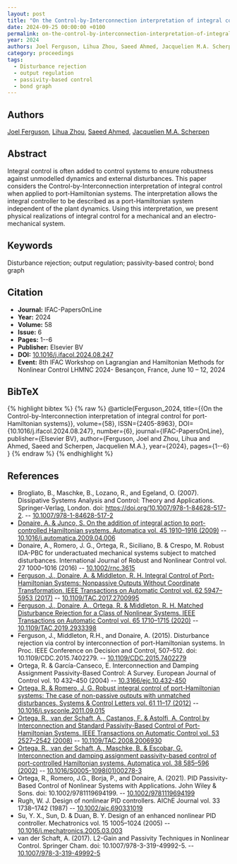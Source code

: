 ```yaml
---
layout: post
title: "On the Control-by-Interconnection interpretation of integral control for port-Hamiltonian systems"
date: 2024-09-25 00:00:00 +0100
permalink: on-the-control-by-interconnection-interpretation-of-integral-control-for-port-hamiltonian-systems
year: 2024
authors: Joel Ferguson, Lihua Zhou, Saeed Ahmed, Jacquelien M.A. Scherpen
category: proceedings
tags:
  - Disturbance rejection
  - output regulation
  - passivity-based control
  - bond graph
---
```

 
## Authors
[Joel Ferguson](authors/joel_ferguson), [Lihua Zhou](authors/lihua_zhou), [Saeed Ahmed](authors/saeed_ahmed), [Jacquelien M.A. Scherpen](authors/jacquelien_m_a_scherpen)
 
## Abstract
Integral control is often added to control systems to ensure robustness against unmodelled dynamics and external disturbances. This paper considers the Control-by-Interconnection interpretation of integral control when applied to port-Hamiltonian systems. The interpretation allows the integral controller to be described as a port-Hamiltonian system independent of the plant dynamics. Using this interpretation, we present physical realizations of integral control for a mechanical and an electro-mechanical system.
 
## Keywords
Disturbance rejection; output regulation; passivity-based control; bond graph
 
## Citation
- **Journal:** IFAC-PapersOnLine
- **Year:** 2024
- **Volume:** 58
- **Issue:** 6
- **Pages:** 1--6
- **Publisher:** Elsevier BV
- **DOI:** [10.1016/j.ifacol.2024.08.247](https://doi.org/10.1016/j.ifacol.2024.08.247)
- **Event:** 8th IFAC Workshop on Lagrangian and Hamiltonian Methods for Nonlinear Control LHMNC 2024- Besançon, France, June 10 – 12, 2024
 
## BibTeX
{% highlight bibtex %}
{% raw %}
@article{Ferguson_2024,
  title={{On the Control-by-Interconnection interpretation of integral control for port-Hamiltonian systems}},
  volume={58},
  ISSN={2405-8963},
  DOI={10.1016/j.ifacol.2024.08.247},
  number={6},
  journal={IFAC-PapersOnLine},
  publisher={Elsevier BV},
  author={Ferguson, Joel and Zhou, Lihua and Ahmed, Saeed and Scherpen, Jacquelien M.A.},
  year={2024},
  pages={1--6}
}
{% endraw %}
{% endhighlight %}
 
## References
- Brogliato, B., Maschke, B., Lozano, R., and Egeland, O. (2007). Dissipative Systems Analysis and Control: Theory and Applications. Springer-Verlag, London. doi: https://doi.org/10.1007/978-1-84628-517-2. -- [10.1007/978-1-84628-517-2](https://doi.org/10.1007/978-1-84628-517-2)
- [Donaire, A. & Junco, S. On the addition of integral action to port-controlled Hamiltonian systems. Automatica vol. 45 1910–1916 (2009)](on-the-addition-of-integral-action-to-port-controlled-hamiltonian-systems) -- [10.1016/j.automatica.2009.04.006](https://doi.org/10.1016/j.automatica.2009.04.006)
- Donaire, A., Romero, J. G., Ortega, R., Siciliano, B. & Crespo, M. Robust IDA-PBC for underactuated mechanical systems subject to matched disturbances. International Journal of Robust and Nonlinear Control vol. 27 1000–1016 (2016) -- [10.1002/rnc.3615](https://doi.org/10.1002/rnc.3615)
- [Ferguson, J., Donaire, A. & Middleton, R. H. Integral Control of Port-Hamiltonian Systems: Nonpassive Outputs Without Coordinate Transformation. IEEE Transactions on Automatic Control vol. 62 5947–5953 (2017)](integral-control-of-port-hamiltonian-systems-nonpassive-outputs-without-coordinate-transformation) -- [10.1109/TAC.2017.2700995](https://doi.org/10.1109/TAC.2017.2700995)
- [Ferguson, J., Donaire, A., Ortega, R. & Middleton, R. H. Matched Disturbance Rejection for a Class of Nonlinear Systems. IEEE Transactions on Automatic Control vol. 65 1710–1715 (2020)](matched-disturbance-rejection-for-a-class-of-nonlinear-systems) -- [10.1109/TAC.2019.2933398](https://doi.org/10.1109/TAC.2019.2933398)
- Ferguson, J., Middleton, R.H., and Donaire, A. (2015). Disturbance rejection via control by interconnection of port-Hamiltonian systems. In Proc. IEEE Conference on Decision and Control, 507–512. doi: 10.1109/CDC.2015.7402279. -- [10.1109/CDC.2015.7402279](https://doi.org/10.1109/CDC.2015.7402279)
- Ortega, R. & García-Canseco, E. Interconnection and Damping Assignment Passivity-Based Control: A Survey. European Journal of Control vol. 10 432–450 (2004) -- [10.3166/ejc.10.432-450](https://doi.org/10.3166/ejc.10.432-450)
- [Ortega, R. & Romero, J. G. Robust integral control of port-Hamiltonian systems: The case of non-passive outputs with unmatched disturbances. Systems &amp; Control Letters vol. 61 11–17 (2012)](robust-integral-control-of-port-hamiltonian-systems-the-case-of-non-passive-outputs-with-unmatched-disturbances) -- [10.1016/j.sysconle.2011.09.015](https://doi.org/10.1016/j.sysconle.2011.09.015)
- [Ortega, R., van der Schaft, A., Castanos, F. & Astolfi, A. Control by Interconnection and Standard Passivity-Based Control of Port-Hamiltonian Systems. IEEE Transactions on Automatic Control vol. 53 2527–2542 (2008)](control-by-interconnection-and-standard-passivity-based-control-of-port-hamiltonian-systems) -- [10.1109/TAC.2008.2006930](https://doi.org/10.1109/TAC.2008.2006930)
- [Ortega, R., van der Schaft, A., Maschke, B. & Escobar, G. Interconnection and damping assignment passivity-based control of port-controlled Hamiltonian systems. Automatica vol. 38 585–596 (2002)](interconnection-and-damping-assignment-passivity-based-control-of-port-controlled-hamiltonian-systems) -- [10.1016/S0005-1098(01)00278-3](https://doi.org/10.1016/S0005-1098(01)00278-3)
- Ortega, R., Romero, J.G., Borja, P., and Donaire, A. (2021). PID Passivity-Based Control of Nonlinear Systems with Applications. John Wiley & Sons. doi: 10.1002/9781119694199. -- [10.1002/9781119694199](https://doi.org/10.1002/9781119694199)
- Rugh, W. J. Design of nonlinear PID controllers. AIChE Journal vol. 33 1738–1742 (1987) -- [10.1002/aic.690331019](https://doi.org/10.1002/aic.690331019)
- Su, Y. X., Sun, D. & Duan, B. Y. Design of an enhanced nonlinear PID controller. Mechatronics vol. 15 1005–1024 (2005) -- [10.1016/j.mechatronics.2005.03.003](https://doi.org/10.1016/j.mechatronics.2005.03.003)
- van der Schaft, A. (2017). L2-Gain and Passivity Techniques in Nonlinear Control. Springer Cham. doi: 10.1007/978-3-319-49992-5. -- [10.1007/978-3-319-49992-5](https://doi.org/10.1007/978-3-319-49992-5)

